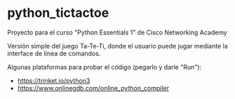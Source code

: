 # python_tictactoe
Proyecto para el curso "Python Essentials 1" de Cisco Networking Academy

Versión simple del juego Ta-Te-Ti, donde el usuario puede jugar mediante la interface de línea de comandos.

Algunas plataformas para probar el código (pegarlo y darle "Run"):
- https://trinket.io/python3
- https://www.onlinegdb.com/online_python_compiler

